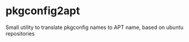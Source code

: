 # pkgconfig2apt
Small utility to translate pkgconfig names to APT name, based on ubuntu repositories
